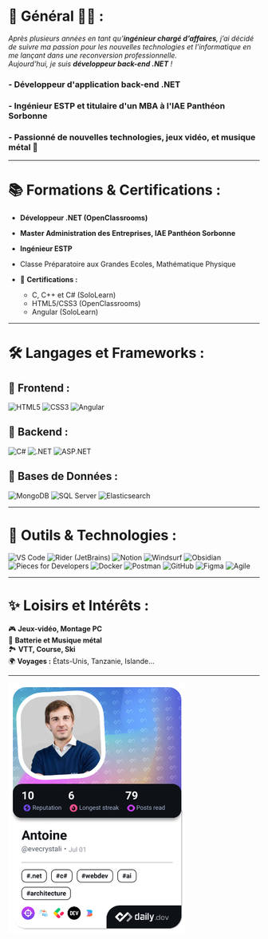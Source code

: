 # 🌟 Général 👨‍💻 :

*Après plusieurs années en tant qu’**ingénieur chargé d’affaires**, j’ai décidé de suivre ma passion pour les nouvelles technologies et l’informatique en me lançant dans une reconversion professionnelle.  
Aujourd’hui, je suis **développeur back-end .NET** !* 

### - **Développeur d'application back-end .NET**
### - **Ingénieur ESTP** et titulaire d'un **MBA à l'IAE Panthéon Sorbonne**  
### - Passionné de nouvelles technologies, jeux vidéo, et musique métal 🎸

---

# 📚 Formations & Certifications :

- **Développeur .NET (OpenClassrooms)**
- **Master Administration des Entreprises, IAE Panthéon Sorbonne**
- **Ingénieur ESTP**
- Classe Préparatoire aux Grandes Ecoles, Mathématique Physique
  
- 🏅 **Certifications :**
  - C, C++ et C# (SoloLearn)
  - HTML5/CSS3 (OpenClassrooms)
  - Angular (SoloLearn)

---

# 🛠️ **Langages et Frameworks :**

## 🔹 **Frontend** :
![HTML5](https://img.shields.io/badge/-HTML5-E34F26?logo=html5&logoColor=white)
![CSS3](https://img.shields.io/badge/-CSS3-1572B6?logo=css3&logoColor=white)
![Angular](https://img.shields.io/badge/-Angular-DD0031?logo=angular&logoColor=white)

## 🔹 **Backend** :
![C#](https://img.shields.io/badge/-C%23-239120?logo=c-sharp&logoColor=white)
![.NET](https://img.shields.io/badge/-.NET-512BD4?logo=dotnet&logoColor=white)
![ASP.NET](https://img.shields.io/badge/-ASP.NET-512BD4?logo=dotnet&logoColor=white)

## 🔹 **Bases de Données** :
![MongoDB](https://img.shields.io/badge/-MongoDB-47A248?logo=mongodb&logoColor=white)
![SQL Server](https://img.shields.io/badge/-SQL_Server-CC2927?logo=microsoft-sql-server&logoColor=white)
![Elasticsearch](https://img.shields.io/badge/-Elasticsearch-005571?logo=elasticsearch&logoColor=white)

---

# 🧰 **Outils & Technologies :**
![VS Code](https://img.shields.io/badge/-VS%20Code-007ACC?logo=visual-studio-code&logoColor=white)
![Rider (JetBrains)](https://img.shields.io/badge/-Rider-000000?logo=jetbrains&logoColor=white)
![Notion](https://img.shields.io/badge/-Notion-000000?logo=notion&logoColor=white)
![Windsurf](https://img.shields.io/badge/-Windsurf-0052CC?logo=windows&logoColor=white)
![Obsidian](https://img.shields.io/badge/-Obsidian-483699?logo=obsidian&logoColor=white)
![Pieces for Developers](https://img.shields.io/badge/-Pieces_for_Developers-000000?logo=pieces&logoColor=white)
![Docker](https://img.shields.io/badge/-Docker-2496ED?logo=docker&logoColor=white)
![Postman](https://img.shields.io/badge/-Postman-FF6C37?logo=postman&logoColor=white)
![GitHub](https://img.shields.io/badge/-GitHub-181717?logo=github&logoColor=white)
![Figma](https://img.shields.io/badge/-Figma-F24E1E?logo=figma&logoColor=white)
![Agile](https://img.shields.io/badge/-Méthodes%20Agiles-2496ED?logo=scrum&logoColor=white)

---

# ✨ **Loisirs et Intérêts :**
🎮 **Jeux-vidéo, Montage PC**  
🎸 **Batterie et Musique métal**  
🏞️ **VTT, Course, Ski**  
🌍 **Voyages :** États-Unis, Tanzanie, Islande...

---


<a href="https://app.daily.dev/evecrystali"><img src="./devcard.png" width="356" alt="Antoine's Dev Card"/></a>
